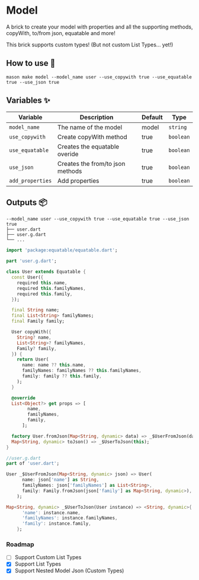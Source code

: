 # Model

A brick to create your model with properties and all the supporting methods, copyWith, to/from json, equatable and more!

This brick supports custom types! (But not custom List Types... yet!)

## How to use 🚀

```
mason make model --model_name user --use_copywith true --use_equatable true --use_json true
```

## Variables ✨

| Variable         | Description                      | Default | Type      |
| ---------------- | -------------------------------- | ------- | --------- |
| `model_name`     | The name of the model            | model   | `string`  |
| `use_copywith`   | Create copyWith method           | true    | `boolean` |
| `use_equatable`  | Creates the equatable overide    | true    | `boolean` |
| `use_json`       | Creates the from/to json methods | true    | `boolean` |
| `add_properties` | Add properties                   | true    | `boolean` |

## Outputs 📦

```
--model_name user --use_copywith true --use_equatable true --use_json true
├── user.dart
├── user.g.dart
└── ...
```

```dart
import 'package:equatable/equatable.dart';

part 'user.g.dart';

class User extends Equatable {
  const User({
    required this.name,
    required this.familyNames,
    required this.family,
  });

  final String name;
  final List<String> familyNames;
  final Family family;

  User copyWith({
    String? name,
    List<String>? familyNames,
    Family? family,
  }) {
    return User(
      name: name ?? this.name,
      familyNames: familyNames ?? this.familyNames,
      family: family ?? this.family,
    );
  }

  @override
  List<Object?> get props => [
        name,
        familyNames,
        family,
      ];

  factory User.fromJson(Map<String, dynamic> data) => _$UserFromJson(data);
  Map<String, dynamic> toJson() => _$UserToJson(this);
}

//user.g.dart
part of 'user.dart';

User _$UserFromJson(Map<String, dynamic> json) => User(
      name: json['name'] as String,
      familyNames: json['familyNames'] as List<String>,
      family: Family.fromJson(json['family'] as Map<String, dynamic>),
    );

Map<String, dynamic> _$UserToJson(User instance) => <String, dynamic>{
      'name': instance.name,
      'familyNames': instance.familyNames,
      'family': instance.family,
    };
```

### Roadmap

- [ ] Support Custom List Types
- [x] Support List Types
- [x] Support Nested Model Json (Custom Types)
